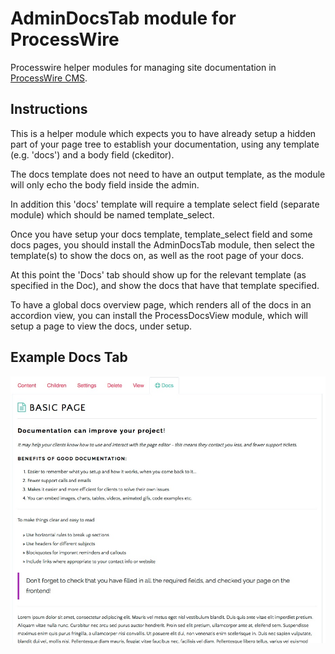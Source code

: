 AdminDocsTab module for ProcessWire
================

Processwire helper modules for managing site documentation in [ProcessWire CMS](http://processwire.com/).

## Instructions

This is a helper module which expects you to have already setup a hidden part of your page tree to establish your documentation, using any template (e.g. 'docs') and a body field (ckeditor).

The docs template does not need to have an output template, as the module will only echo the body field inside the admin.

In addition this 'docs' template will require a template select field (separate module) which should be named template_select.

Once you have setup your docs template, template_select field and some docs pages, you should install the AdminDocsTab module, then select the template(s) to show the docs on, as well as the root page of your docs.

At this point the 'Docs' tab should show up for the relevant template (as specified in the Doc), and show the docs that have that template specified.

To have a global docs overview page, which renders all of the docs in an accordion view, you can install the ProcessDocsView module, which will setup a page to view the docs, under setup.


## Example Docs Tab

![Desc](https://raw.githubusercontent.com/outflux3/AdminDocsTab/master/images/admin_docs.jpg)